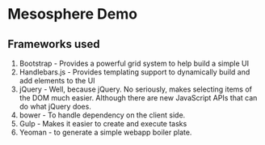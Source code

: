# Mesosphere Demo
## Frameworks used
1. Bootstrap - Provides a powerful grid system to help build a simple UI
2. Handlebars.js - Provides templating support to dynamically build and add elements to the UI
3. jQuery - Well, because jQuery. No seriously, makes selecting items of the DOM much easier. Although there are new JavaScript APIs that can do what jQuery does.
4. bower - To handle dependency on the client side.
5. Gulp - Makes it easier to create and execute tasks
6. Yeoman - to generate a simple webapp boiler plate. 